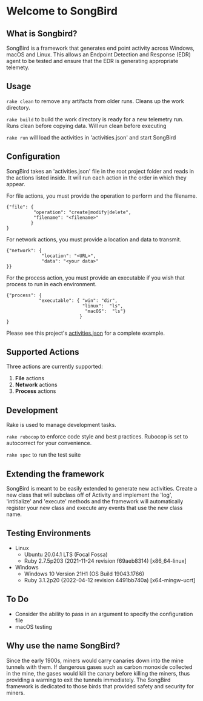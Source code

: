 # Welcome to SongBird

## What is Songbird?

SongBird is a framework that generates end point activity across Windows, macOS and Linux. This allows an Endpoint Detection and Response (EDR) agent to be tested and ensure that the EDR is generating appropriate telemety. 

## Usage

`rake clean` to remove any artifacts from older runs. Cleans up the work directory.

`rake build` to build the work directory is ready for a new telemetry run. Runs clean before copying data. Will run clean
before executing

`rake run` will load the activities in 'activities.json' and start SongBird

## Configuration

SongBird takes an 'activities.json' file in the root project folder and reads in the actions
listed inside. It will run each action in the order in which they appear.

For file actions, you must provide the operation to perform and the filename. 
```
{"file": {
          "operation": "create|modify|delete",
          "filename": "<filename>"
         }
}
```

For network actions, you must provide a location and data to transmit.
```
{"network": {
             "location": "<URL>",
             "data": "<your data>"
}}
```

For the process action, you must provide an executable if you wish
that process to run in each environment.
```
{"process": {
            "executable": { "win": "dir",
                            "linux":  "ls",
                             "macOS":  "ls"}
                           }
}
```

Please see this project's [activities.json](activities.json) for a complete example.

## Supported Actions

Three actions are currently supported:
1. **File** actions
1. **Network** actions
1. **Process** actions

## Development

Rake is used to manage development tasks.

`rake rubocop` to enforce code style and best practices. Rubocop is set to autocorrect for your convenience.

`rake spec` to run the test suite 

## Extending the framework

SongBird is meant to be easily extended to generate new activities. Create a new class that will subclass off of Activity and implement the 'log', 'intitialize' and 'execute' methods and the framework will automatically register your new class and execute any events that use the new class name.

## Testing Environments

* Linux
  * Ubuntu 20.04.1 LTS (Focal Fossa)
  * Ruby 2.7.5p203 (2021-11-24 revision f69aeb8314) [x86_64-linux]
* Windows
  * Windows 10 Version 21H1 (OS Build 19043.1766)
  * Ruby 3.1.2p20 (2022-04-12 revision 4491bb740a) [x64-mingw-ucrt]

## To Do
* Consider the ability to pass in an argument to specify the configuration file
* macOS testing

## Why use the name SongBird?

Since the early 1900s, miners would carry canaries down into the mine tunnels with them. If dangerous gases such as carbon monoxide collected in the mine, the gases would kill the canary before killing the miners, thus providing a warning to exit the tunnels immediately. The SongBird framework is dedicated to those birds that provided safety and security for miners.
